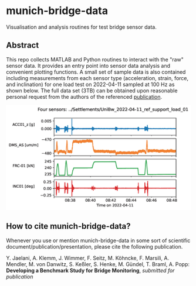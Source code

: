 # munich-bridge-data
Visualisation and analysis routines for test bridge sensor data.

## Abstract
This repo collects MATLAB and Python routines to interact with the "raw" sensor data. It provides an entry point into sensor data analysis and convenient plotting functions. A small set of sample data is also contained including measurements from each sensor type (acceleration, strain, force, and inclination) for one load test on 2022-04-11 sampled at 100 Hz as shown below. The full data set (3TB) can be obtained upon reasonable personal request from the authors of the referenced [publication](#publication). 

![examplePlot](./examplePlot.jpg)

## How to cite munich-bridge-data?<a name="publication"></a>

Whenever you use or mention munich-bridge-data in some sort of scientific document/publication/presentation, please cite the following publication.

Y. Jaelani, A. Klemm, J. Wimmer, F. Seitz, M. Köhncke, F. Marsili, A. Mendler, M. von Danwitz, S. Keßler, S. Henke, M. Gündel, T. Braml, A. Popp: **Developing a Benchmark Study for Bridge Monitoring**, *submitted for publication*
